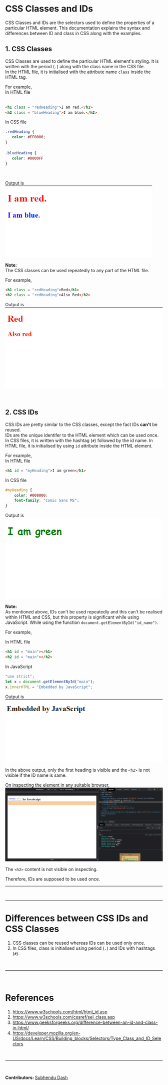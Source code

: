 # CSS Classes and IDs

CSS Classes and IDs are the selectors used to define the properties of a particular HTML element. This documentation explains the syntax and differences between ID and class in CSS along with the examples.

## 1. CSS Classes
CSS Classes are used to define the particular HTML element's styling. It is written with the period (`.`) along with the class name in the CSS file.
<br>
In the HTML file, it is initialised with the attribute name `class` inside the HTML tag.

For example,<br> 
In HTML file

``` HTML

<h1 class = "redHeading">I am red.</h1>
<h2 class = "blueHeading">I am blue.</h2>

```

In CSS file
 ``` CSS
.redHeading {
    color: #FF0000;
}

.blueHeading {
    color: #0000FF
}
 ```

 <br>

 Output is
 ![CSS Classes](Images/CSS_Classes.png)


 <b>Note: </b><br> 
 The CSS classes can be used repeatedly to any part of the HTML file.

 For example, 

``` HTML
<h1 class = "redHeading">Red</h1>
<h2 class = "redHeading">Also Red</h2> 
```

Output is
![Repeated Use](Images/CSS_Classes_Repeated_Use.png)

<br>

## 2. CSS IDs
CSS IDs are pretty similar to the CSS classes, except the fact IDs **can't** be reused.
<br>
IDs are the unique identifer to the HTML element which can be used once.
<br>
In CSS files, it is written with the hashtag (`#`) followed by the id name. In HTML file, it is initialised by using `id` attribute inside the HTML element.

For example, <br>
In HTML file

``` HTML
<h1 id = "myHeading">I am green</h1>
```

In CSS file

``` CSS
#myHeading {
    color: #008000;
    font-family: "Comic Sans MS";
}
```

Output is
![Output IDs](Images/CSS_Ids.png)

<b>Note: </b><br>
As mentioned above, IDs can't be used repeatedly and this can't be realised within HTML and CSS, but this property is significant while using JavaScript. While using the function `document.getElementById("id_name")`.

For example, <br>

In HTML file

``` HTML
<h1 id = "main"></h1>
<h2 id = "main"></h2>
```

In JavaScript 

``` JavaScript
"use strict";
let x = document.getElementById("main");
x.innerHTML = "Embedded by JavaScript";
```

Output is
![IDs JS](Images/IDs_JavaScript_Demonstration.png)

In the above output, only the first heading is visible and the `<h2>` is not visible if the ID name is same.

On inspecting the element in any suitable browser,
![Inspect Element](Images/Inspect_Element_CSS_IDs.png)

The `<h2>` content is not visible on inspecting.
<br>

Therefore, IDs are supposed to be used once.

<hr><br><hr>

# Differences between CSS IDs and CSS Classes

1. CSS classes can be reused whereas IDs can be used only once.
2. In CSS files, class is initialised using period (`.`) and IDs with hashtags (`#`).

<br><hr><br>

# References
1. https://www.w3schools.com/html/html_id.asp
2. https://www.w3schools.com/cssref/sel_class.asp
3. https://www.geeksforgeeks.org/difference-between-an-id-and-class-in-html/
4. https://developer.mozilla.org/en-US/docs/Learn/CSS/Building_blocks/Selectors/Type_Class_and_ID_Selectors

<br><hr><br>

<b>Contributors: </b> [Subhendu Dash](https://github.com/subhendudash02)